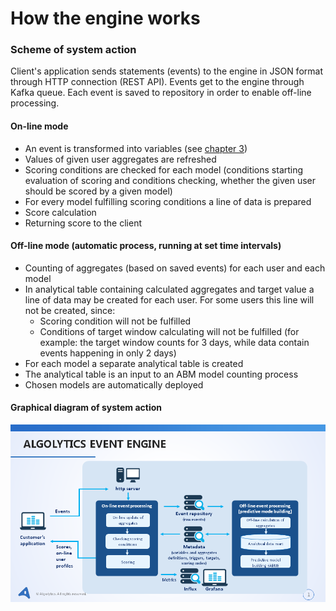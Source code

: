 # How the engine works #
### Scheme of system action ###
Client's application sends statements (events) to the engine in JSON format through HTTP connection (REST API). Events get to the engine through Kafka queue. Each event is saved to repository in order to enable off-line processing.
#### On-line mode ####

- An event is transformed into variables (see [chapter 3](http://event-engine-documentation.readthedocs.io/en/latest/3.%20Events/))
- Values of given user aggregates are refreshed
- Scoring conditions are checked for each model (conditions starting evaluation of scoring and conditions checking, whether the given user should be scored by a given model)
- For every model fulfilling scoring conditions a line of data is prepared
- Score calculation
- Returning score to the client

#### Off-line mode (automatic process, running at set time intervals) ####

- Counting of aggregates (based on saved events) for each user and each model
- In analytical table containing calculated aggregates and target value a line of data may be created for each user. For some users this line will not be created, since:
	-  Scoring condition will not be fulfilled
	-  Conditions of target window calculating will not be fulfilled (for example: the target window counts for 3 days, while data contain events happening in only 2 days)
- For each model a separate analytical table is created
- The analytical table is an input to an ABM model counting process
- Chosen models are automatically deployed

#### Graphical diagram of system action ####
![Engine scheme](images/Engine_scheme.png "Engine scheme")
